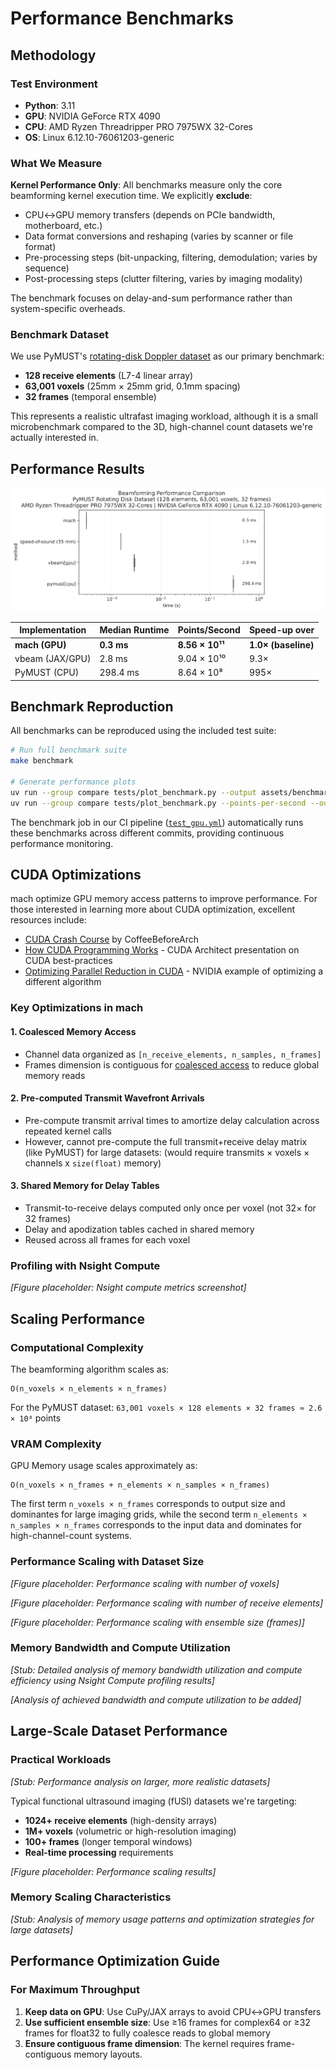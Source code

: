 # Performance Benchmarks

## Methodology

### Test Environment

- **Python**: 3.11
- **GPU**: NVIDIA GeForce RTX 4090
- **CPU**: AMD Ryzen Threadripper PRO 7975WX 32-Cores
- **OS**: Linux 6.12.10-76061203-generic

### What We Measure

**Kernel Performance Only**: All benchmarks measure only the core beamforming kernel execution time. We explicitly **exclude**:
- CPU↔GPU memory transfers (depends on PCIe bandwidth, motherboard, etc.)
- Data format conversions and reshaping (varies by scanner or file format)
- Pre-processing steps (bit-unpacking, filtering, demodulation; varies by sequence)
- Post-processing steps (clutter filtering, varies by imaging modality)

The benchmark focuses on delay-and-sum performance rather than system-specific overheads.

### Benchmark Dataset

We use PyMUST's [rotating-disk Doppler dataset](https://github.com/creatis-ULTIM/PyMUST/blob/170ba68/examples/rotatingDisk_real.ipynb) as our primary benchmark:

- **128 receive elements** (L7-4 linear array)
- **63,001 voxels** (25mm × 25mm grid, 0.1mm spacing)
- **32 frames** (temporal ensemble)

This represents a realistic ultrafast imaging workload, although it is a small microbenchmark compared to the 3D, high-channel count datasets we're actually interested in.

## Performance Results

![Benchmark Results](assets/benchmark-doppler_disk.svg)

| Implementation | Median Runtime | Points/Second | Speed-up over |
|---------------|----------------|---------------|----------------|
| **mach (GPU)** | **0.3 ms** | **8.56 × 10¹¹** | **1.0× (baseline)** |
| vbeam (JAX/GPU) | 2.8 ms | 9.04 × 10¹⁰ | 9.3× |
| PyMUST (CPU) | 298.4 ms | 8.64 × 10⁸ | 995× |

## Benchmark Reproduction

All benchmarks can be reproduced using the included test suite:

```bash
# Run full benchmark suite
make benchmark

# Generate performance plots
uv run --group compare tests/plot_benchmark.py --output assets/benchmark-doppler_disk.svg
uv run --group compare tests/plot_benchmark.py --points-per-second --output assets/benchmark-doppler_disk_pps.svg
```

The benchmark job in our CI pipeline ([`test_gpu.yml`](https://github.com/Forest-Neurotech/mach/blob/main/.github/workflows/test_gpu.yml)) automatically runs these benchmarks across different commits, providing continuous performance monitoring.

## CUDA Optimizations

mach optimize GPU memory access patterns to improve performance. For those interested in learning more about CUDA optimization, excellent resources include:

- [CUDA Crash Course](https://github.com/CoffeeBeforeArch/cuda_programming/) by CoffeeBeforeArch
- [How CUDA Programming Works](https://www.nvidia.com/en-us/on-demand/session/gtcspring22-s41487/) - CUDA Architect presentation on CUDA best-practices
- [Optimizing Parallel Reduction in CUDA](https://developer.download.nvidia.com/assets/cuda/files/reduction.pdf) - NVIDIA example of optimizing a different algorithm

### Key Optimizations in mach

#### 1. **Coalesced Memory Access**
- Channel data organized as `[n_receive_elements, n_samples, n_frames]`
- Frames dimension is contiguous for [coalesced access](https://developer.nvidia.com/blog/how-access-global-memory-efficiently-cuda-c-kernels/) to reduce global memory reads

#### 2. **Pre-computed Transmit Wavefront Arrivals**
- Pre-compute transmit arrival times to amortize delay calculation across repeated kernel calls
- However, cannot pre-compute the full transmit+receive delay matrix (like PyMUST) for large datasets: (would require transmits × voxels × channels x `size(float)` memory)

#### 3. **Shared Memory for Delay Tables**
- Transmit-to-receive delays computed only once per voxel (not 32× for 32 frames)
- Delay and apodization tables cached in shared memory
- Reused across all frames for each voxel

### Profiling with Nsight Compute

*[Figure placeholder: Nsight compute metrics screenshot]*

## Scaling Performance

### Computational Complexity

The beamforming algorithm scales as:
```
O(n_voxels × n_elements × n_frames)
```

For the PyMUST dataset: `63,001 voxels × 128 elements × 32 frames ≈ 2.6 × 10⁸` points

### VRAM Complexity

GPU Memory usage scales approximately as:
```
O(n_voxels × n_frames + n_elements × n_samples × n_frames)
```

The first term `n_voxels × n_frames` corresponds to output size and dominantes for large imaging grids, while the second term `n_elements × n_samples × n_frames` corresponds to the input data and dominates for high-channel-count systems.

### Performance Scaling with Dataset Size

*[Figure placeholder: Performance scaling with number of voxels]*

*[Figure placeholder: Performance scaling with number of receive elements]*

*[Figure placeholder: Performance scaling with ensemble size (frames)]*

### Memory Bandwidth and Compute Utilization

*[Stub: Detailed analysis of memory bandwidth utilization and compute efficiency using Nsight Compute profiling results]*


*[Analysis of achieved bandwidth and compute utilization to be added]*

## Large-Scale Dataset Performance

### Practical Workloads

*[Stub: Performance analysis on larger, more realistic datasets]*

Typical functional ultrasound imaging (fUSI) datasets we're targeting:
- **1024+ receive elements** (high-density arrays)
- **1M+ voxels** (volumetric or high-resolution imaging)
- **100+ frames** (longer temporal windows)
- **Real-time processing** requirements

*[Figure placeholder: Performance scaling results]*

### Memory Scaling Characteristics

*[Stub: Analysis of memory usage patterns and optimization strategies for large datasets]*

## Performance Optimization Guide

### For Maximum Throughput

1. **Keep data on GPU**: Use CuPy/JAX arrays to avoid CPU↔GPU transfers
2. **Use sufficient ensemble size**: Use ≥16 frames for complex64 or ≥32 frames for float32 to fully coalesce reads to global memory
3. **Ensure contiguous frame dimension**: The kernel requires frame-contiguous memory layouts.
